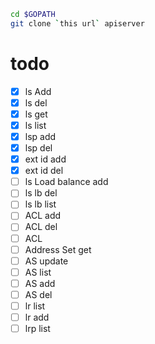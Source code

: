 ```bash
cd $GOPATH
git clone `this url` apiserver
```
todo
====
-[x] ls Add
-[x] ls del
-[x] ls get
-[x] ls list
-[x] lsp add
-[x] lsp del
-[x] ext id add
-[x] ext id del
-[ ] ls Load balance add
-[ ] ls lb del
-[ ] ls lb list
-[ ] ACL add
-[ ] ACL del
-[ ] ACL 
-[ ] Address Set get
-[ ] AS update
-[ ] AS list
-[ ] AS add
-[ ] AS del
-[ ] lr list
-[ ] lr add
-[ ] lrp list 